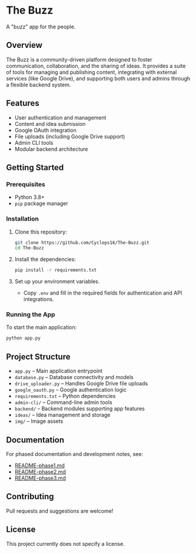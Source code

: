 # The Buzz

A "buzz" app for the people.

## Overview

The Buzz is a community-driven platform designed to foster communication, collaboration, and the sharing of ideas. It provides a suite of tools for managing and publishing content, integrating with external services (like Google Drive), and supporting both users and admins through a flexible backend system.

## Features

- User authentication and management
- Content and idea submission
- Google OAuth integration
- File uploads (including Google Drive support)
- Admin CLI tools
- Modular backend architecture

## Getting Started

### Prerequisites

- Python 3.8+
- `pip` package manager

### Installation

1. Clone this repository:
   ```bash
   git clone https://github.com/Cyclops16/The-Buzz.git
   cd The-Buzz
   ```

2. Install the dependencies:
   ```bash
   pip install -r requirements.txt
   ```

3. Set up your environment variables.
   - Copy `.env` and fill in the required fields for authentication and API integrations.

### Running the App

To start the main application:

```bash
python app.py
```

## Project Structure

- `app.py` – Main application entrypoint
- `database.py` – Database connectivity and models
- `drive_uploader.py` – Handles Google Drive file uploads
- `google_oauth.py` – Google authentication logic
- `requirements.txt` – Python dependencies
- `admin-cli/` – Command-line admin tools
- `backend/` – Backend modules supporting app features
- `ideas/` – Idea management and storage
- `img/` – Image assets

## Documentation

For phased documentation and development notes, see:
- [README-phase1.md](README-phase1.md)
- [README-phase2.md](README-phase2.md)
- [README-phase3.md](README-phase3.md)

## Contributing

Pull requests and suggestions are welcome!

## License

This project currently does not specify a license.
